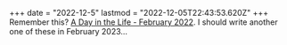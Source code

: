 +++
date = "2022-12-5"
lastmod = "2022-12-05T22:43:53.620Z"
+++
Remember this? [A Day in the Life - February 2022](https://alexbilson.dev/plants/identity/a-day-in-the-life/). I should write another one of these in February 2023...
